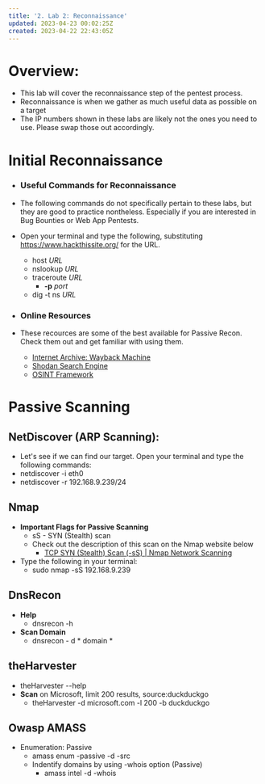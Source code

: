 ```yaml
---
title: '2. Lab 2: Reconnaissance'
updated: 2023-04-23 00:02:25Z
created: 2023-04-22 22:43:05Z
---
```

# Overview:
- This lab will cover the reconnaissance step of the pentest process.
- Reconnaissance is when we gather as much useful data as possible on a target
- The IP numbers shown in these labs are likely not the ones you need to use. Please swap those out accordingly.

# **Initial Reconnaissance**
- ### **Useful Commands for Reconnaissance**
- The following commands do not specifically pertain to these labs, but they are good to practice nontheless. Especially if you are interested in Bug Bounties or Web App Pentests.
- Open your terminal and type the following, substituting https://www.hackthissite.org/ for the URL.
	- host *URL*
	- nslookup *URL*
	- traceroute *URL*
		- **-p** _port_
	- dig -t ns *URL*

- ### **Online Resources**
- These recources are some of the best available for Passive Recon. Check them out and get familiar with using them.
	- [Internet Archive: Wayback Machine](https://archive.org/web/)
	- [Shodan Search Engine](https://www.shodan.io/)
	- [OSINT Framework](https://osintframework.com/)

# **Passive Scanning**

## **NetDiscover (ARP Scanning):**
- Let's see if we can find our target. Open your terminal and type the following commands:
- netdiscover -i eth0
- netdiscover -r 192.168.9.239/24

## **Nmap**
- **Important Flags for Passive Scanning**
	- sS - SYN (Stealth) scan
	- Check out the description of this scan on the Nmap website below
		- [TCP SYN (Stealth) Scan (-sS) | Nmap Network Scanning](https://nmap.org/book/synscan.html)
- Type the following in your terminal:
	- sudo nmap -sS 192.168.9.239 


## **DnsRecon**
- **Help**
	- dnsrecon -h
- **Scan Domain**
	- dnsrecon - d * domain *

## **theHarvester**
- theHarvester --help
- **Scan** on Microsoft, limit 200 results, source:duckduckgo
	- theHarvester -d microsoft.com -l 200 -b duckduckgo

## **Owasp AMASS**
- Enumeration: Passive
	- amass enum -passive -d <URL> -src
	- Indentify domains by using -whois option (Passive)
		- amass intel -d <url> -whois


